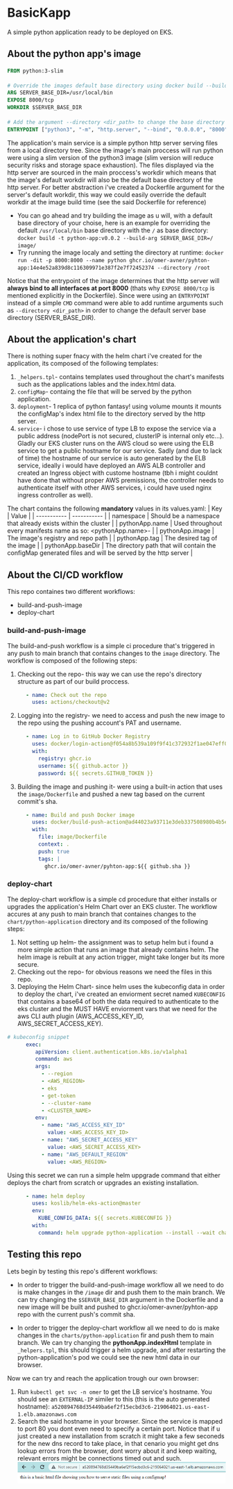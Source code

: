 # BasicKapp
A simple python application ready to be deployed on EKS.

## About the python app's image
```dockerfile
FROM python:3-slim

# Override the images default base directory using docker build --build-arg SERVER_BASE_DIR=<base_dir>
ARG SERVER_BASE_DIR=/usr/local/bin
EXPOSE 8000/tcp
WORKDIR $SERVER_BASE_DIR

# Add the argument --directory <dir_path> to change the base directory at runtime
ENTRYPOINT ["python3", "-m", "http.server", "--bind", "0.0.0.0", "8000"]
```
The application's main service is a simple python http server serving files from a local directory tree. Since the image's main proccess will run python were using a slim version of the python3 image (slim version will reduce security risks and storage space exhaustion). The files displayed via the http server are sourced in the main proccess's workdir which  means that the image's default workdir will also be the default base directory of the http server. For better abstraction i've created a Dockerfile argument for the server's default workdir, this way we could easily override the default workdir at the image build time (see the said Dockerfile for reference)

- You can go ahead and try  building the image as u will, with a default base directory of your choise, here is an example for overriding the default `/usr/local/bin` base directory with the `/` as base directory: 
`docker build -t python-app:v0.0.2 --build-arg SERVER_BASE_DIR=/ image/`
- Try running the image localy and setting the directory at runtime: `docker run -dit -p 8000:8000 --name python ghcr.io/omer-avner/pyhton-app:14e4e52a839d8c116309971e387f2e7f72452374 --directory /root`

Notice that the entrypoint of the image determines that the http server will **always bind to all interfaces at port 8000** (thats why `EXPOSE 8000/tcp` is mentioned explicitly in the Dockerfile). Since were using an `ENTRYPOINT` instead of a simple `CMD` command were able to add runtime arguments such as `--directory <dir_path>` in order to change the default server base directory (SERVER_BASE_DIR).

## About the application's chart
There is nothing super fnacy with the helm chart i've created for the application, its composed of the following templates:
1. `_helpers.tpl`- contains templates used throughout the chart's manifests such as the applications lables and the index.html data.
2. `configMap`- containg the file that will be served by the python application.
3. `deployment`- 1 replica of python fantasy! using volume mounts it mounts the configMap's index html file to the directory served by the http server.
4. `service`- i chose to use service of type LB to expose the service via a public address (nodePort is not secured, clusterIP is internal only etc...). Gladly our EKS cluster runs on the AWS cloud so were using the ELB service to get a public hostname for our service. Sadly (and due to lack of time) the hostname of our service is auto generated by the ELB service, ideally i would have deployed an AWS ALB controller and created an Ingress object with custome hostname (tbh i might couldnt have done that without proper AWS premissions, the controller needs to authenticate itself with other AWS services, i could have used nginx ingress controller as well).

The chart contains the following **mandatory** values in its values.yaml:
| Key         | Value       |
| ----------- | ----------- |
| namespace   | Should be a namespace that already exists within the cluster |
| pythonApp.name | Used throughout every manifests name as so: <pythonApp.name>-<resourceType> |
| pythonApp.image | The image's registry and repo path |
| pythonApp.tag | The desired tag of the image |
| pythonApp.baseDir | The directory path that will contain the configMap generated files and will be served by the http server |


## About the CI/CD workflow
This repo containes two different workflows:
- build-and-push-image
- deploy-chart

### build-and-push-image
The build-and-push workflow is a simple ci procedure that's triggered in any push to main branch that contains changes to the `image` directory. The workflow is composed of the following steps:
1. Checking out the repo- this way we can use the repo's directory structure as part of our build proccess.
```yml
      - name: Check out the repo
        uses: actions/checkout@v2
```
2. Logging into the registry- we need to access and push the new image to the repo using the pushing account's PAT and username.
```yml
      - name: Log in to GitHub Docker Registry
        uses: docker/login-action@f054a8b539a109f9f41c372932f1ae047eff08c9
        with:
          registry: ghcr.io
          username: ${{ github.actor }}
          password: ${{ secrets.GITHUB_TOKEN }}
```
3. Building the image and pushing it- were using a built-in action that uses the `image/Dockerfile` and pushed a new tag based on the current commit's sha.
```yml
      - name: Build and push Docker image
        uses: docker/build-push-action@ad44023a93711e3deb337508980b4b5e9bcdc5dc
        with:
          file: image/Dockerfile
          context: .
          push: true
          tags: |
            ghcr.io/omer-avner/pyhton-app:${{ github.sha }}
```

### deploy-chart
The deploy-chart workflow is a simple cd procedure that either installs or upgrades the application's Helm Chart over an EKS cluster. The workflow accures at any push to main branch that containes changes to the `chart/python-application` directory and its composed of the following steps:
1. Not setting up helm- the assignment was to setup helm but i found a more simple action that runs an image that already contains helm. The helm image is rebuilt at any action trigger, might take longer but its more secure.
2. Checking out the repo- for obvious reasons we need the files in this repo.
3. Deploying the Helm Chart- since helm uses the kubeconfig data in order to deploy the chart, i've created an enviorment secret named `KUBECONFIG` that contains a base64 of both the data required to authenticate to the eks cluster and the MUST HAVE enviorment vars that we need for the aws CLI auth plugin (AWS_ACCESS_KEY_ID, AWS_SECRET_ACCESS_KEY).
```yml
# kubeconfig snippet
      exec:
         apiVersion: client.authentication.k8s.io/v1alpha1
         command: aws
         args:
           - --region
           - <AWS_REGION>
           - eks
           - get-token
           - --cluster-name
           - <CLUSTER_NAME>
         env:
           - name: "AWS_ACCESS_KEY_ID"
             value: <AWS_ACCESS_KEY_ID>
           - name: "AWS_SECRET_ACCESS_KEY"
             value: <AWS_SECRET_ACCESS_KEY>
           - name: "AWS_DEFAULT_REGION"
             value: <AWS_REGION>
```
 Using this secret we can run a simple helm uppgrade command that either deploys the chart from scratch or upgrades an existing installation.
```yml
      - name: helm deploy
        uses: koslib/helm-eks-action@master
        env:
          KUBE_CONFIG_DATA: ${{ secrets.KUBECONFIG }}
        with:
          command: helm upgrade python-application --install --wait charts/python-application
```

## Testing this repo
Lets begin by testing this repo's different workflows:
- In order to trigger the build-and-push-image workflow all we need to do is make changes in the `/image` dir and push them to the main branch. We can try changing the `$SERVER_BASE_DIR` argument in the Dockerfile and a new image will be built and pushed to ghcr.io/omer-avner/pyhton-app repo with the current push's commit sha.

- In order to trigger the deploy-chart workflow all we need to do is make changes in the `charts/python-application` fir and push them to main branch. We can try changing the **pythonApp.indexHtml** template in `_helpers.tpl`, this should trigger a helm upgrade, and after restarting the python-application's pod we could see the new html data in our browser.

Now we can try and reach the application trough our own browser:
1. Run `kubectl get svc -n omer` to get the LB service's hostname. You should see an `EXTERNAL-IP` similer to this (this is the auto generated hostname): `a520894768d35449ba6ef2f15ecbd3c6-219064021.us-east-1.elb.amazonaws.com`
2. Search the said hostname in your browser. Since the service is mapped to port 80 you dont even need to specify a certain port. Notice that if u just created a new installation from scratch it might take a few seconeds for the new dns record to take place, in that cenario you might get dns lookup errors from the browser, dont worry about it and keep waiting, relevant errors might be connections timed out and such. ![The app works](/images/working_app.png)
